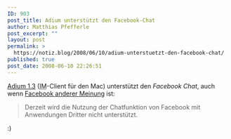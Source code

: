 ```yaml
---
ID: 903
post_title: Adium unterstützt den Facebook-Chat
author: Matthias Pfefferle
post_excerpt: ""
layout: post
permalink: >
  https://notiz.blog/2008/06/10/adium-unterstuetzt-den-facebook-chat/
published: true
post_date: 2008-06-10 22:26:51
---
```

<!-- wp:paragraph -->
<p><a href="http://adiumx.com/blog/2008/06/adium-13-beta/">Adium 1.3</a> (<abbr title="Instant Messaging">IM</abbr>-Client für den Mac) unterstützt den <em>Facebook Chat</em>, auch wenn <a href="http://www.facebook.com/help.php?page=713">Facebook anderer Meinung</a> ist:</p>
<!-- /wp:paragraph -->

<!-- wp:quote -->
<blockquote class="wp-block-quote">
	<p>Derzeit wird die Nutzung der Chatfunktion von Facebook mit Anwendungen Dritter nicht unterstützt.</p>
</blockquote>
<!-- /wp:quote -->

<!-- wp:paragraph -->
<p>:)</p>
<!-- /wp:paragraph -->